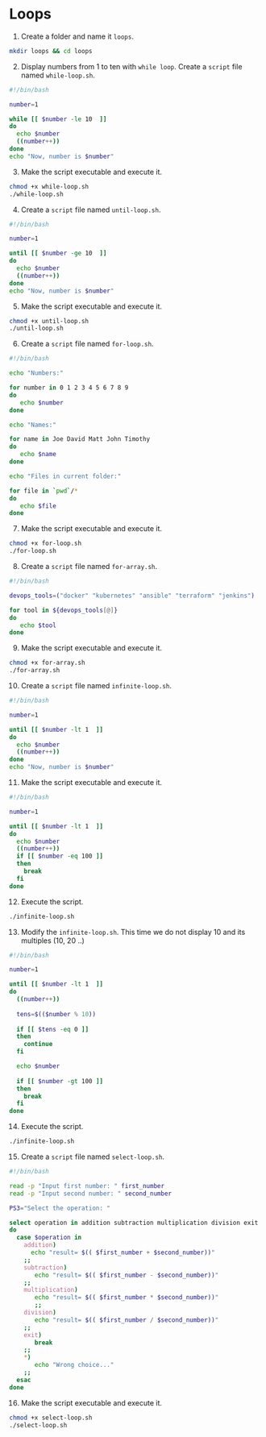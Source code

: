 # Loops

1. Create a folder and name it `loops`.

```bash
mkdir loops && cd loops
```

2. Display numbers from 1 to ten with `while loop`. Create a `script` file named `while-loop.sh`. 

```bash
#!/bin/bash

number=1

while [[ $number -le 10  ]]
do
  echo $number
  ((number++))
done
echo "Now, number is $number"
```

3. Make the script executable and execute it.

```bash
chmod +x while-loop.sh
./while-loop.sh
```

4. Create a `script` file named `until-loop.sh`. 

```bash
#!/bin/bash

number=1

until [[ $number -ge 10  ]]
do
  echo $number
  ((number++))
done
echo "Now, number is $number"
```

5. Make the script executable and execute it.

```bash
chmod +x until-loop.sh
./until-loop.sh
```

6. Create a `script` file named `for-loop.sh`. 

```bash
#!/bin/bash

echo "Numbers:"

for number in 0 1 2 3 4 5 6 7 8 9
do
   echo $number
done

echo "Names:"

for name in Joe David Matt John Timothy
do
   echo $name
done

echo "Files in current folder:"

for file in `pwd`/*
do
   echo $file
done
```

7. Make the script executable and execute it.

```bash
chmod +x for-loop.sh
./for-loop.sh
```

8. Create a `script` file named `for-array.sh`. 

```bash
#!/bin/bash

devops_tools=("docker" "kubernetes" "ansible" "terraform" "jenkins")

for tool in ${devops_tools[@]}
do
   echo $tool
done
```

9. Make the script executable and execute it.

```bash
chmod +x for-array.sh
./for-array.sh
```

10. Create a `script` file named `infinite-loop.sh`. 

```bash
#!/bin/bash

number=1

until [[ $number -lt 1  ]]
do
  echo $number
  ((number++))
done
echo "Now, number is $number"
```

11. Make the script executable and execute it.

```bash
#!/bin/bash

number=1

until [[ $number -lt 1  ]]
do
  echo $number
  ((number++))
  if [[ $number -eq 100 ]]
  then
    break
  fi
done
```

12. Execute the script.

```bash
./infinite-loop.sh
```

13. Modify the `infinite-loop.sh`. This time we do not display 10 and its multiples (10, 20 ..)

```bash
#!/bin/bash

number=1

until [[ $number -lt 1  ]]
do
  ((number++))
  
  tens=$(($number % 10))
  
  if [[ $tens -eq 0 ]]
  then
    continue
  fi

  echo $number
    
  if [[ $number -gt 100 ]]
  then
    break
  fi
done
```

14. Execute the script.

```bash
./infinite-loop.sh
```

15. Create a `script` file named `select-loop.sh`. 

```bash
#!/bin/bash

read -p "Input first number: " first_number
read -p "Input second number: " second_number

PS3="Select the operation: "

select operation in addition subtraction multiplication division exit
do
  case $operation in
    addition) 
      echo "result= $(( $first_number + $second_number))"
    ;;
    subtraction)
       echo "result= $(( $first_number - $second_number))"
    ;;
    multiplication)
       echo "result= $(( $first_number * $second_number))" 
       ;;
    division)
       echo "result= $(( $first_number / $second_number))"
    ;;
    exit)
       break
    ;;   
    *)
       echo "Wrong choice..." 
    ;;
  esac
done
```

16. Make the script executable and execute it.

```bash
chmod +x select-loop.sh
./select-loop.sh
```
